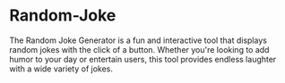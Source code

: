 # Random-Joke
The Random Joke Generator is a fun and interactive tool that displays random jokes with the click of a button. Whether you're looking to add humor to your day or entertain users, this tool provides endless laughter with a wide variety of jokes.
